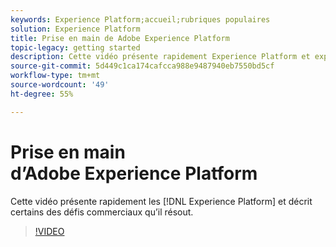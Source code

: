 ```yaml
---
keywords: Experience Platform;accueil;rubriques populaires
solution: Experience Platform
title: Prise en main de Adobe Experience Platform
topic-legacy: getting started
description: Cette vidéo présente rapidement Experience Platform et expose les défis commerciaux qu’il résout.
source-git-commit: 5d449c1ca174cafcca988e9487940eb7550bd5cf
workflow-type: tm+mt
source-wordcount: '49'
ht-degree: 55%

---
```



# Prise en main d’Adobe Experience Platform

Cette vidéo présente rapidement les [!DNL Experience Platform] et décrit certains des défis commerciaux qu’il résout.

>[!VIDEO](https://video.tv.adobe.com/v/32797?quality=12&learn=on)